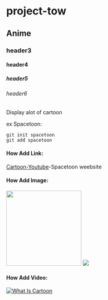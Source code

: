 # project-tow
## Anime
### header3
#### header4
##### header5
###### header6


Display alot of cartoon


ex Spacetoon:

```
git init spacetoon
git add spacetoon
```


#### How Add Link:
[Cartoon-Youtube](https://www.youtube.com/@SpacetoonYouTube)-Spacetoon weebsite


#### How Add Image:

<div>
<img src ="https://github.com/omar-IT/project-one/assets/139554316/b6634861-4da7-487b-b0bb-2fc7ffeb7209" width="200">
<img src="https://th.bing.com/th?id=OIP.izneqPfHzhjHYI5u-wunXgHaHa&w=250&h=250&c=8&rs=1&qlt=90&o=6&dpr=1.3&pid=3.1&rm=2">
</div>


#### How Add Video:
[![What Is Cartoon](https://github.com/omar-IT/project-one/assets/139554316/b6634861-4da7-487b-b0bb-2fc7ffeb7209)](https://www.youtube.com/watch?v=fxZE5hOMyi4)
